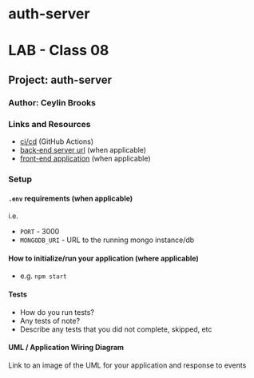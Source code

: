 # auth-server

# LAB - Class 08

## Project: auth-server

### Author: Ceylin Brooks

### Links and Resources

- [ci/cd]() (GitHub Actions)
- [back-end server url](http://xyz.com) (when applicable)
- [front-end application](https://auth-server01.herokuapp.com/) (when applicable)

### Setup

#### `.env` requirements (when applicable)

i.e.

- `PORT` - 3000
- `MONGODB_URI` - URL to the running mongo instance/db

#### How to initialize/run your application (where applicable)

- e.g. `npm start`

#### Tests

- How do you run tests?
- Any tests of note?
- Describe any tests that you did not complete, skipped, etc

#### UML / Application Wiring Diagram

Link to an image of the UML for your application and response to events
